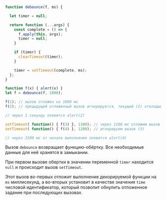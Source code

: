 

```js run no-beautify
function debounce(f, ms) {

  let timer = null;

  return function (...args) {
    const complete = () => {
      f.apply(this, args);
      timer = null;
    }

    if (timer) {
      clearTimeout(timer);
    }

    timer = setTimeout(complete, ms);
  };
}

function f(x) { alert(x) }
let f = debounce(f, 1000);

f(1); // вызов отложен на 1000 мс
f(2); // предыдущий отложенный вызов игнорируется, текущий (2) откладывается на 1000 мс

// через 1 секунду появится alert(2)

setTimeout( function() { f(3) }, 1100); // через 1100 мс отложим вызов еще на 1000 мс
setTimeout( function() { f(4) }, 1200); // игнорируем вызов (3) 

// через 2200 мс от начала выполнения появится alert(4)
```

Вызов `debounce` возвращает функцию-обёртку. Все необходимые данные для неё хранятся в замыкании.

При первом вызове обертки в значении переменной `timer` находится `null` и происходит вызов `setTimeout`. 

Этот вызов во-первых отложит выполнение декорируемой функции на `ms` миллисекунд, а во-вторых установит в качестве значения `time` числовой идентификатор, который позволит обнулить отложенное задание при последующих вызовах.